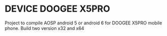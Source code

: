 # DEVICE DOOGEE X5PRO
Project to compile AOSP android 5 or android 6 for DOOGEE X5PRO mobile phone.
Build two version x32 and x64
